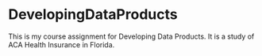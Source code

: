 # DevelopingDataProducts
This is my course assignment for Developing Data Products.  It is a study of ACA Health Insurance in Florida.
